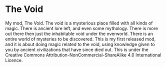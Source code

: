 The Void
========

My mod, The Void.
The void is a mysterious place filled with all kinds of magic. There is ancient lore left, and even some mythology.  There is more out there then just the inhabitable void under the overworld. There is an entire world of mysteries to be discovered.
This is my first released mod, and it is about doing magic related to the void, using knowledge given to you by ancient civilizations that have since died out.
This is under the Creative Commons Attribution-NonCommercial-ShareAlike 4.0 International Licence.
